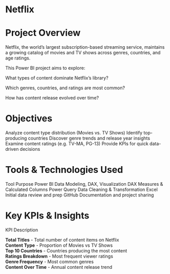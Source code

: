 # Netflix

# Project Overview
Netflix, the world’s largest subscription-based streaming service, maintains 
a growing catalog of movies and TV shows across genres, countries, and age ratings.

This Power BI project aims to explore:

What types of content dominate Netflix’s library?

Which genres, countries, and ratings are most common?

How has content release evolved over time?

# Objectives
Analyze content type distribution (Movies vs. TV Shows)
Identify top-producing countries
Discover genre trends and release year insights
Examine content ratings (e.g. TV-MA, PG-13)
Provide KPIs for quick data-driven decisions

# Tools & Technologies Used
Tool	Purpose
Power BI	Data Modeling, DAX, Visualization
DAX	Measures & Calculated Columns
Power Query	Data Cleaning & Transformation
Excel	Initial data review and prep
GitHub	Documentation and project sharing

# Key KPIs & Insights
KPI                         Description

**Total Titles**       -      Total number of content items on Netflix  
**Content Type**       -     Proportion of Movies vs TV Shows  
**Top 10 Countries**   -     Countries producing the most content  
**Ratings Breakdown**  -     Most frequent viewer ratings  
**Genre Frequency**    -        Most common genres  
**Content Over Time**  -       Annual content release trend  
